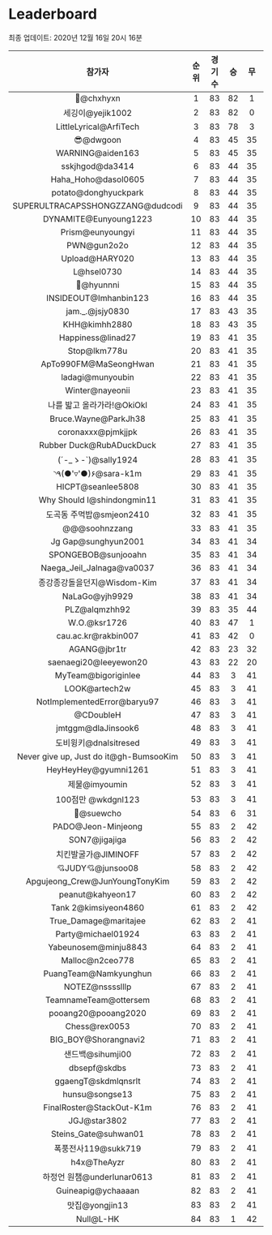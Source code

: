 # Leaderboard
최종 업데이트: 2020년 12월 16일 20시 16분




| 참가자 | 순위 | 경기수 | 승 | 무 | 패 | 승점 |
|:---:|:---:|:---:|:---:|:---:|:---:|:---:|
| 👑@chxhyxn | 1 | 83 | 82 | 1 | 0 | 247 |
| 세깅이@yejik1002 | 2 | 83 | 82 | 0 | 1 | 246 |
| LittleLyrical@ArfiTech | 3 | 83 | 78 | 3 | 2 | 237 |
| 😎@dwgoon | 4 | 83 | 45 | 35 | 3 | 170 |
| WARNING@aiden163 | 5 | 83 | 45 | 35 | 3 | 170 |
| sskjhgod@da3414 | 6 | 83 | 44 | 35 | 4 | 167 |
| Haha_Hoho@dasol0605 | 7 | 83 | 44 | 35 | 4 | 167 |
| potato@donghyuckpark | 8 | 83 | 44 | 35 | 4 | 167 |
| SUPERULTRACAPSSHONGZZANG@dudcodi | 9 | 83 | 44 | 35 | 4 | 167 |
| DYNAMITE@Eunyoung1223 | 10 | 83 | 44 | 35 | 4 | 167 |
| Prism@eunyoungyi | 11 | 83 | 44 | 35 | 4 | 167 |
| PWN@gun2o2o | 12 | 83 | 44 | 35 | 4 | 167 |
| Upload@HARY020 | 13 | 83 | 44 | 35 | 4 | 167 |
| L@hsel0730 | 14 | 83 | 44 | 35 | 4 | 167 |
| 🐻@hyunnni | 15 | 83 | 44 | 35 | 4 | 167 |
| INSIDEOUT@Imhanbin123 | 16 | 83 | 44 | 35 | 4 | 167 |
| jam._.@jsjy0830 | 17 | 83 | 43 | 35 | 5 | 164 |
| KHH@kimhh2880 | 18 | 83 | 43 | 35 | 5 | 164 |
| Happiness@linad27 | 19 | 83 | 41 | 35 | 7 | 158 |
| Stop@lkm778u | 20 | 83 | 41 | 35 | 7 | 158 |
| ApTo990FM@MaSeongHwan | 21 | 83 | 41 | 35 | 7 | 158 |
| ladagi@munyoubin | 22 | 83 | 41 | 35 | 7 | 158 |
| Winter@nayeonii | 23 | 83 | 41 | 35 | 7 | 158 |
| 나를 밟고 올라가라!@OkiOkl | 24 | 83 | 41 | 35 | 7 | 158 |
| Bruce.Wayne@ParkJh38 | 25 | 83 | 41 | 35 | 7 | 158 |
| coronaxxx@pjmkjjpk | 26 | 83 | 41 | 35 | 7 | 158 |
| Rubber Duck@RubADuckDuck | 27 | 83 | 41 | 35 | 7 | 158 |
| (´-_ゝ-`)@sally1924 | 28 | 83 | 41 | 35 | 7 | 158 |
| ◝٩(●'▿'●)۶@sara-k1m | 29 | 83 | 41 | 35 | 7 | 158 |
| HICPT@seanlee5808 | 30 | 83 | 41 | 35 | 7 | 158 |
| Why Should I@shindongmin11 | 31 | 83 | 41 | 35 | 7 | 158 |
| 도곡동 주먹밥@smjeon2410 | 32 | 83 | 41 | 35 | 7 | 158 |
| @@@soohnzzang | 33 | 83 | 41 | 35 | 7 | 158 |
| Jg Gap@sunghyun2001 | 34 | 83 | 41 | 34 | 8 | 157 |
| SPONGEBOB@sunjooahn | 35 | 83 | 41 | 34 | 8 | 157 |
| Naega_Jeil_Jalnaga@va0037 | 36 | 83 | 41 | 34 | 8 | 157 |
| 종강종강돌을던지@Wisdom-Kim | 37 | 83 | 41 | 34 | 8 | 157 |
| NaLaGo@yjh9929 | 38 | 83 | 41 | 34 | 8 | 157 |
| PLZ@alqmzhh92 | 39 | 83 | 35 | 44 | 4 | 149 |
| W.O.@ksr1726 | 40 | 83 | 47 | 1 | 35 | 142 |
| cau.ac.kr@rakbin007 | 41 | 83 | 42 | 0 | 41 | 126 |
| AGANG@jbr1tr | 42 | 83 | 23 | 32 | 28 | 101 |
| saenaegi20@leeyewon20 | 43 | 83 | 22 | 20 | 41 | 86 |
| MyTeam@bigoriginlee | 44 | 83 | 3 | 41 | 39 | 50 |
| LOOK@artech2w | 45 | 83 | 3 | 41 | 39 | 50 |
| NotImplementedError@baryu97 | 46 | 83 | 3 | 41 | 39 | 50 |
| @CDoubleH | 47 | 83 | 3 | 41 | 39 | 50 |
| jmtggm@dlaJinsook6 | 48 | 83 | 3 | 41 | 39 | 50 |
| 도비윙키@dnalsitresed | 49 | 83 | 3 | 41 | 39 | 50 |
| Never give up, Just do it@gh-BumsooKim | 50 | 83 | 3 | 41 | 39 | 50 |
| HeyHeyHey@gyumni1261 | 51 | 83 | 3 | 41 | 39 | 50 |
| 제물@imyoumin | 52 | 83 | 3 | 41 | 39 | 50 |
| 100점만 @wkdgnl123 | 53 | 83 | 3 | 41 | 39 | 50 |
| 👏@suewcho | 54 | 83 | 6 | 31 | 46 | 49 |
| PADO@Jeon-Minjeong | 55 | 83 | 2 | 42 | 39 | 48 |
| SON7@jigajiga | 56 | 83 | 2 | 42 | 39 | 48 |
| 치킨발굴가@JIMINOFF | 57 | 83 | 2 | 42 | 39 | 48 |
| 💘JUDY💘@junsoo08 | 58 | 83 | 2 | 42 | 39 | 48 |
| Apgujeong_Crew@JunYoungTonyKim | 59 | 83 | 2 | 42 | 39 | 48 |
| peanut@kahyeon17 | 60 | 83 | 2 | 42 | 39 | 48 |
| Tank 2@kimsiyeon4860 | 61 | 83 | 2 | 42 | 39 | 48 |
| True_Damage@maritajee | 62 | 83 | 2 | 41 | 40 | 47 |
| Party@michael01924 | 63 | 83 | 2 | 41 | 40 | 47 |
| Yabeunosem@minju8843 | 64 | 83 | 2 | 41 | 40 | 47 |
| Malloc@n2ceo778 | 65 | 83 | 2 | 41 | 40 | 47 |
| PuangTeam@Namkyunghun | 66 | 83 | 2 | 41 | 40 | 47 |
| NOTEZ@nsssslllp | 67 | 83 | 2 | 41 | 40 | 47 |
| TeamnameTeam@ottersem | 68 | 83 | 2 | 41 | 40 | 47 |
| pooang20@pooang2020 | 69 | 83 | 2 | 41 | 40 | 47 |
| Chess@rex0053 | 70 | 83 | 2 | 41 | 40 | 47 |
| BIG_BOY@Shorangnavi2 | 71 | 83 | 2 | 41 | 40 | 47 |
| 샌드백@sihumji00 | 72 | 83 | 2 | 41 | 40 | 47 |
| dbsepf@skdbs | 73 | 83 | 2 | 41 | 40 | 47 |
| ggaengT@skdmlqnsrlt | 74 | 83 | 2 | 41 | 40 | 47 |
| hunsu@songse13 | 75 | 83 | 2 | 41 | 40 | 47 |
| FinalRoster@StackOut-K1m | 76 | 83 | 2 | 41 | 40 | 47 |
| JGJ@star3802 | 77 | 83 | 2 | 41 | 40 | 47 |
| Steins_Gate@suhwan01 | 78 | 83 | 2 | 41 | 40 | 47 |
| 폭풍전사119@sukk719 | 79 | 83 | 2 | 41 | 40 | 47 |
| h4x@TheAyzr | 80 | 83 | 2 | 41 | 40 | 47 |
| 하정언 원챔@underlunar0613 | 81 | 83 | 2 | 41 | 40 | 47 |
| Guineapig@ychaaaan | 82 | 83 | 2 | 41 | 40 | 47 |
| 맛집@yongjin13 | 83 | 83 | 2 | 41 | 40 | 47 |
| Null@L-HK | 84 | 83 | 1 | 42 | 40 | 45 |